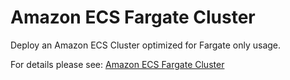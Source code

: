 # Amazon ECS Fargate Cluster

Deploy an Amazon ECS Cluster optimized for Fargate only usage.

For details please see: [Amazon ECS Fargate Cluster](https://github.com/gruntwork-io/terraform-aws-service-catalog/tree/master/modules/services/ecs-fargate-cluster/README.adoc)


<!-- ##DOCS-SOURCER-START
{"sourcePlugin":"Service Catalog Reference","hash":"d7d8c96e26192ea9cc9a4a62a0bdd290"}
##DOCS-SOURCER-END -->
